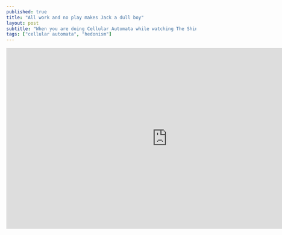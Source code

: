 ```yaml
---
published: true
title: "All work and no play makes Jack a dull boy"
layout: post
subtitle: "When you are doing Cellular Automata while watching The Shining"
tags: ["cellular automata", "hedonism"]
---
```


<iframe width="853" height="480" src="https://www.youtube.com/embed/gJZ9ZeGcJVM" frameborder="0" allowfullscreen></iframe>
